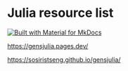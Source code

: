 # Julia resource list

[![Built with Material for MkDocs](https://img.shields.io/badge/Material_for_MkDocs-526CFE?style=for-the-badge&logo=MaterialForMkDocs&logoColor=white)](https://squidfunk.github.io/mkdocs-material/)

https://gensjulia.pages.dev/

https://sosiristseng.github.io/gensjulia/

